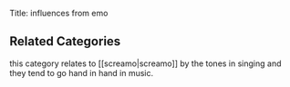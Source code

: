 Title: influences from emo
## Related Categories
this category relates to [[screamo|screamo]] by the tones in singing and they tend to go hand in hand in music.